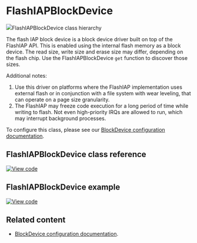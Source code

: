# FlashIAPBlockDevice

<span class="images">![](https://os.mbed.com/docs/v5.13/mbed-os-api-doxy/class_flash_i_a_p_block_device.png)<span>FlashIAPBlockDevice class hierarchy</span></span>

The flash IAP block device is a block device driver built on top of the FlashIAP API. This is enabled using the internal flash memory as a block device. The read size, write size and erase size may differ, depending on the flash chip. Use the FlashIAPBlockDevice `get` function to discover those sizes.

Additional notes:

1. Use this driver on platforms where the FlashIAP implementation uses external flash or in conjunction with a file system with wear leveling, that can operate on a page size granularity.
1. The FlashIAP may freeze code execution for a long period of time while writing to flash. Not even high-priority IRQs are allowed to run, which may interrupt background processes.

To configure this class, please see our [BlockDevice configuration documentation](../reference/storage.html#blockdevice-default-configuration).

## FlashIAPBlockDevice class reference

[![View code](https://www.mbed.com/embed/?type=library)](https://os.mbed.com/docs/v5.13/mbed-os-api-doxy/class_flash_i_a_p_block_device.html)

## FlashIAPBlockDevice example

[![View code](https://www.mbed.com/embed/?url=https://github.com/ARMmbed/mbed-os-examples-docs_only/blob/v5.13/blockdevices/FlashIAPBlockDevice/)](https://github.com/ARMmbed/mbed-os-examples-docs_only/blob/v5.13/blockdevices/FlashIAPBlockDevice/main.cpp)

## Related content

- [BlockDevice configuration documentation](../reference/storage.html#blockdevice-default-configuration).
